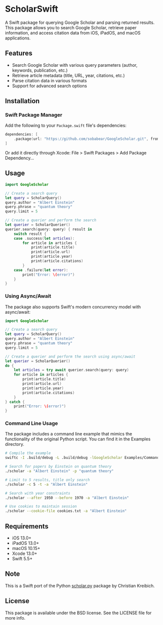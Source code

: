 # ScholarSwift

A Swift package for querying Google Scholar and parsing returned results. This package allows you to search Google Scholar, retrieve paper information, and access citation data from iOS, iPadOS, and macOS applications.

## Features

- Search Google Scholar with various query parameters (author, keywords, publication, etc.)
- Retrieve article metadata (title, URL, year, citations, etc.)
- Parse citation data in various formats
- Support for advanced search options

## Installation

### Swift Package Manager

Add the following to your `Package.swift` file's dependencies:

```swift
dependencies: [
    .package(url: "https://github.com/sobabear/GoogleScholar.git", from: "1.0.0")
]
```

Or add it directly through Xcode: File > Swift Packages > Add Package Dependency...

## Usage

```swift
import GoogleScholar

// Create a search query
let query = ScholarQuery()
query.author = "Albert Einstein"
query.phrase = "quantum theory"
query.limit = 5

// Create a querier and perform the search
let querier = ScholarQuerier()
querier.search(query: query) { result in
    switch result {
    case .success(let articles):
        for article in articles {
            print(article.title)
            print(article.url)
            print(article.year)
            print(article.citations)
        }
    case .failure(let error):
        print("Error: \(error)")
    }
}
```

### Using Async/Await

The package also supports Swift's modern concurrency model with async/await:

```swift
import GoogleScholar

// Create a search query
let query = ScholarQuery()
query.author = "Albert Einstein"
query.phrase = "quantum theory"
query.limit = 5

// Create a querier and perform the search using async/await
let querier = ScholarQuerier()
do {
    let articles = try await querier.search(query: query)
    for article in articles {
        print(article.title)
        print(article.url)
        print(article.year)
        print(article.citations)
    }
} catch {
    print("Error: \(error)")
}
```

### Command Line Usage

The package includes a command line example that mimics the functionality of the original Python script. You can find it in the Examples directory.

```bash
# Compile the example
swiftc -I .build/debug -L .build/debug -lGoogleScholar Examples/CommandLineExample.swift -o scholar

# Search for papers by Einstein on quantum theory
./scholar -a "Albert Einstein" -p "quantum theory"

# Limit to 5 results, title only search
./scholar -c 5 -t -a "Albert Einstein"

# Search with year constraints
./scholar --after 1950 --before 1970 -a "Albert Einstein"

# Use cookies to maintain session
./scholar --cookie-file cookies.txt -a "Albert Einstein"
```

## Requirements

- iOS 13.0+
- iPadOS 13.0+
- macOS 10.15+
- Xcode 13.0+
- Swift 5.5+

## Note

This is a Swift port of the Python [scholar.py](https://github.com/ckreibich/scholar.py) package by Christian Kreibich.

## License

This package is available under the BSD license. See the LICENSE file for more info. 
